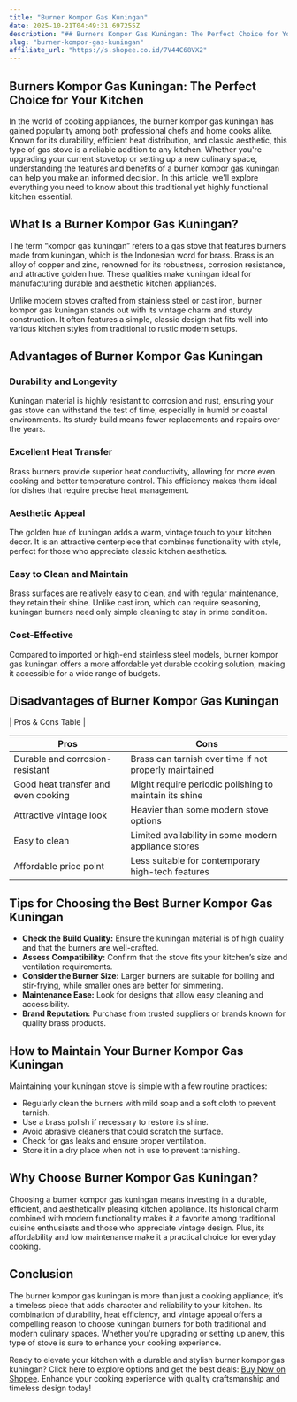 ```yaml
---
title: "Burner Kompor Gas Kuningan"
date: 2025-10-21T04:49:31.697255Z
description: "## Burners Kompor Gas Kuningan: The Perfect Choice for Your Kitchen..."
slug: "burner-kompor-gas-kuningan"
affiliate_url: "https://s.shopee.co.id/7V44C68VX2"
---
```

## Burners Kompor Gas Kuningan: The Perfect Choice for Your Kitchen

In the world of cooking appliances, the burner kompor gas kuningan has gained popularity among both professional chefs and home cooks alike. Known for its durability, efficient heat distribution, and classic aesthetic, this type of gas stove is a reliable addition to any kitchen. Whether you're upgrading your current stovetop or setting up a new culinary space, understanding the features and benefits of a burner kompor gas kuningan can help you make an informed decision. In this article, we'll explore everything you need to know about this traditional yet highly functional kitchen essential.

## What Is a Burner Kompor Gas Kuningan?

The term “kompor gas kuningan” refers to a gas stove that features burners made from kuningan, which is the Indonesian word for brass. Brass is an alloy of copper and zinc, renowned for its robustness, corrosion resistance, and attractive golden hue. These qualities make kuningan ideal for manufacturing durable and aesthetic kitchen appliances. 

Unlike modern stoves crafted from stainless steel or cast iron, burner kompor gas kuningan stands out with its vintage charm and sturdy construction. It often features a simple, classic design that fits well into various kitchen styles from traditional to rustic modern setups.

## Advantages of Burner Kompor Gas Kuningan

### Durability and Longevity

Kuningan material is highly resistant to corrosion and rust, ensuring your gas stove can withstand the test of time, especially in humid or coastal environments. Its sturdy build means fewer replacements and repairs over the years.

### Excellent Heat Transfer

Brass burners provide superior heat conductivity, allowing for more even cooking and better temperature control. This efficiency makes them ideal for dishes that require precise heat management.

### Aesthetic Appeal

The golden hue of kuningan adds a warm, vintage touch to your kitchen decor. It is an attractive centerpiece that combines functionality with style, perfect for those who appreciate classic kitchen aesthetics.

### Easy to Clean and Maintain

Brass surfaces are relatively easy to clean, and with regular maintenance, they retain their shine. Unlike cast iron, which can require seasoning, kuningan burners need only simple cleaning to stay in prime condition.

### Cost-Effective

Compared to imported or high-end stainless steel models, burner kompor gas kuningan offers a more affordable yet durable cooking solution, making it accessible for a wide range of budgets.

## Disadvantages of Burner Kompor Gas Kuningan

| Pros & Cons Table |

| Pros | Cons |
| --- | --- |
| Durable and corrosion-resistant | Brass can tarnish over time if not properly maintained |
| Good heat transfer and even cooking | Might require periodic polishing to maintain its shine |
| Attractive vintage look | Heavier than some modern stove options |
| Easy to clean | Limited availability in some modern appliance stores |
| Affordable price point | Less suitable for contemporary high-tech features |

## Tips for Choosing the Best Burner Kompor Gas Kuningan

- **Check the Build Quality:** Ensure the kuningan material is of high quality and that the burners are well-crafted.
- **Assess Compatibility:** Confirm that the stove fits your kitchen’s size and ventilation requirements.
- **Consider the Burner Size:** Larger burners are suitable for boiling and stir-frying, while smaller ones are better for simmering.
- **Maintenance Ease:** Look for designs that allow easy cleaning and accessibility.
- **Brand Reputation:** Purchase from trusted suppliers or brands known for quality brass products.

## How to Maintain Your Burner Kompor Gas Kuningan

Maintaining your kuningan stove is simple with a few routine practices:

- Regularly clean the burners with mild soap and a soft cloth to prevent tarnish.
- Use a brass polish if necessary to restore its shine.
- Avoid abrasive cleaners that could scratch the surface.
- Check for gas leaks and ensure proper ventilation.
- Store it in a dry place when not in use to prevent tarnishing.

## Why Choose Burner Kompor Gas Kuningan?

Choosing a burner kompor gas kuningan means investing in a durable, efficient, and aesthetically pleasing kitchen appliance. Its historical charm combined with modern functionality makes it a favorite among traditional cuisine enthusiasts and those who appreciate vintage design. Plus, its affordability and low maintenance make it a practical choice for everyday cooking.

## Conclusion

The burner kompor gas kuningan is more than just a cooking appliance; it’s a timeless piece that adds character and reliability to your kitchen. Its combination of durability, heat efficiency, and vintage appeal offers a compelling reason to choose kuningan burners for both traditional and modern culinary spaces. Whether you're upgrading or setting up anew, this type of stove is sure to enhance your cooking experience.

Ready to elevate your kitchen with a durable and stylish burner kompor gas kuningan? Click here to explore options and get the best deals: [Buy Now on Shopee](https://s.shopee.co.id/7V44C68VX2). Enhance your cooking experience with quality craftsmanship and timeless design today!